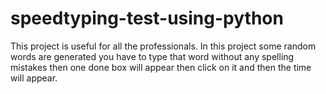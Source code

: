 # speedtyping-test-using-python
This project is useful for all the professionals. In this project some random words are generated you have to type that word without any spelling mistakes then one done box will appear then click on it and then the time will appear.
